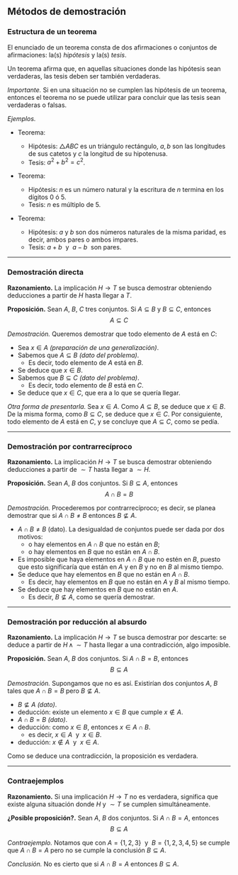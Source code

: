 ﻿## Métodos de demostración

### Estructura de un teorema

El enunciado de un teorema consta de dos afirmaciones o conjuntos de afirmaciones: la(s) *hipótesis* y la(s) *tesis*.

Un teorema afirma que, en aquellas situaciones donde las hipótesis sean verdaderas, las tesis deben ser también verdaderas.

*Importante.* Si en una situación no se cumplen las hipótesis de un teorema, entonces el teorema no se puede utilizar para concluir que las tesis sean verdaderas o falsas.

*Ejemplos.*

- Teorema:
	- Hipótesis: $\triangle ABC$ es un triángulo rectángulo, $a,b$ son las longitudes de sus catetos y $c$ la longitud de su hipotenusa.
	- Tesis: $a^2+b^2=c^2$.

- Teorema:
	- Hipótesis: $n$ es un número natural y la escritura de $n$ termina en los dígitos $0$ ó $5$.
	- Tesis: $n$ es múltiplo de $5$.

- Teorema:
	- Hipótesis: $a$ y $b$ son dos números naturales de la misma paridad, es decir, ambos pares o ambos impares.
	- Tesis: $a+b$ &nbsp;y&nbsp; $a-b$&nbsp; son pares.

---

### Demostración directa

**Razonamiento.** La implicación $H\rightarrow T$ se busca demostrar obteniendo deducciones a partir de $H$ hasta llegar a $T$.

**Proposición.** Sean $A$, $B$, $C$ tres conjuntos. Si $A\subseteq B$ y $B\subseteq C$, entonces $$A\subseteq C$$

*Demostración.* Queremos demostrar que todo elemento de $A$ está en $C$:
- Sea $x\in A$ *(preparación de una generalización)*.
- Sabemos que $A\subseteq B$ *(dato del problema)*.
	- Es decir, todo elemento de $A$ está en $B$.
- Se deduce que $x\in B$.
- Sabemos que $B\subseteq C$ *(dato del problema)*.
	- Es decir, todo elemento de $B$ está en $C$.
- Se deduce que $x\in C$, que era a lo que se quería llegar.

*Otra forma de presentarla.* Sea $x\in A$. Como $A\subseteq B$, se deduce que $x\in B$. De la misma forma, como $B\subseteq C$, se deduce que $x\in C$. Por consiguiente, todo elemento de $A$ está en $C$, y se concluye que $A\subseteq C$, como se pedía.

---

### Demostración por contrarrecíproco

**Razonamiento.** La implicación $H\rightarrow T$ se busca demostrar obteniendo deducciones a partir de $\sim T$ hasta llegar a $\sim H$.

**Proposición.** Sean $A$, $B$ dos conjuntos. Si $B\subseteq A$, entonces $$A\cap B=B$$

*Demostración.* Procederemos por contrarrecíproco; es decir, se planea demostrar que si $A\cap B\neq B$ entonces $B\not\subseteq A$.

- $A\cap B\neq B$ (dato). La desigualdad de conjuntos puede ser dada por dos motivos:
	- o hay elementos en $A\cap B$ que no están en $B$;
	- o hay elementos en $B$ que no están en $A\cap B$.
- Es imposible que haya elementos en $A\cap B$ que no estén en $B$, puesto que esto significaría que están en $A$ y en $B$ y no en $B$ al mismo tiempo.
- Se deduce que hay elementos en $B$ que no están en $A\cap B$.
	- Es decir, hay elementos en $B$ que no están en $A$ y $B$ al mismo tiempo.
- Se deduce que hay elementos en $B$ que no están en $A$.
	- Es decir, $B\not\subseteq A$, como se quería demostrar.

---

### Demostración por reducción al absurdo

**Razonamiento.** La implicación $H\rightarrow T$ se busca demostrar por descarte: se deduce a partir de $H\,\wedge\,\sim T$ hasta llegar a una contradicción, algo imposible.

**Proposición.** Sean $A$, $B$ dos conjuntos. Si $A\cap B=B$, entonces $$B\subseteq A$$

*Demostración.* Supongamos que no es así. Existirían dos conjuntos $A$, $B$ tales que $A\cap B=B$ pero $B\not\subseteq A$.

- $B\not\subseteq A$ *(dato)*.
- deducción: existe un elemento $x\in B$ que cumple $x\not\in A$.
- $A\cap B=B$ *(dato)*.
- deducción: como $x\in B$, entonces $x\in A\cap B.$
	- es decir, $x\in A$ &nbsp;y &nbsp;$x\in B$.
- deducción: $x\not\in A$ &nbsp;y &nbsp;$x\in A$.

Como se deduce una contradicción, la proposición es verdadera.

---

### Contraejemplos

**Razonamiento.** Si una implicación $H\rightarrow T$ no es verdadera, significa que existe alguna situación donde $H$ y $\sim T$ se cumplen simultáneamente.

**¿Posible proposición?.** Sean $A$, $B$ dos conjuntos. Si $A\cap B=A$, entonces $$B\subseteq A$$

*Contraejemplo.* Notamos que con $A=\{1,2,3\}$ &nbsp;y&nbsp; $B=\{1,2,3,4,5\}$ se cumple que $A\cap B=A$ pero no se cumple la conclusión $B\subseteq A$.

*Conclusión.* No es cierto que si $A\cap B=A$ entonces $B\subseteq A$.
